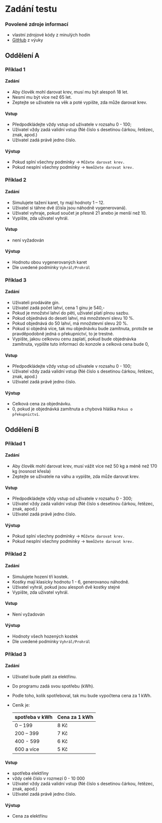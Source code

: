# Zadání testu

### Povolené zdroje informací

- vlastní zdrojové kódy z minulých hodin
- [GitHub](https://github.com/VitaliyAtmnk/PRG) z výuky

## Oddělení A

### Příklad 1

#### Zadání

- Aby člověk mohl darovat krev, musí mu být alespoň 18 let.
- Nesmí mu být více než 65 let.
- Zeptejte se uživatele na věk a poté vypište, zda může darovat krev.

#### Vstup

- Předpodkládejte vždy vstup od uživatele v rozsahu 0 - 100;
- Uživatel vždy zadá validní vstup (Né číslo s desetinou čárkou, řetězec, znak, apod.)
- Uživatel zadá právě jedno číslo.

#### Výstup

- Pokud splní všechny podmínky -> `Můžete darovat krev.`
- Pokud nesplní všechny podmínky -> `Nemůžete darovat krev.`

### Příklad 2

#### Zadání

- Simulujete tažení karet, ty mají hodnoty 1 – 12.
- Uživatel si táhne dvě (čísla jsou náhodně vygenerovaná).
- Uživatel vyhraje, pokud součet je přesně 21 anebo je menší než 10.
- Vypište, zda uživatel vyhrál.

#### Vstup

- není vyžadován

#### Výstup

- Hodnotu obou vygenerovaných karet
- Dle uvedené podmínky `Vyhrál/Prohrál`

### Příklad 3

#### Zadání

- Uživateli prodáváte gin.
- Uživatel zadá počet lahví, cena 1 ginu je 540,-
- Pokud je množství lahví do pěti, uživatel platí plnou sazbu.
- Pokud objednává do deseti lahví, má množstevní slevu 10 %.
- Pokud objednává do 50 lahví, má množstevní slevu 20 %.
- Pokud si objedná více, tak mu objednávku bude zamítnuta, protože se pravděpodobně jedná o překupnictví, to je trestné.
- Vypište, jakou celkovou cenu zaplatí, pokud bude objednávka zamítnuta, vypište tuto informaci do konzole a celková
  cena bude 0,

#### Vstup

- Předpodkládejte vždy vstup od uživatele v rozsahu 0 - 100;
- Uživatel vždy zadá validní vstup (Né číslo s desetinou čárkou, řetězec, znak, apod.)
- Uživatel zadá právě jedno číslo.

#### Výstup

- Celková cena za objednávku.
- 0, pokud je objednávká zamítnuta a chybová hláška `Pokus o překupnictví`. 

## Oddělení B

### Příklad 1

#### Zadání

- Aby člověk mohl darovat krev, musí vážit více než 50 kg a méně než 170 kg (nosnost křesla)
- Zeptejte se uživatele na váhu a vypište, zda může darovat krev.

#### Vstup

- Předpodkládejte vždy vstup od uživatele v rozsahu 0 - 300;
- Uživatel vždy zadá validní vstup (Né číslo s desetinou čárkou, řetězec, znak, apod.)
- Uživatel zadá právě jedno číslo.

#### Výstup

- Pokud splní všechny podmínky -> `Můžete darovat krev.`
- Pokud nesplní všechny podmínky -> `Nemůžete darovat krev.`

### Příklad 2

#### Zadání

- Simulujete hození tří kostek.
- Kostky mají klasicky hodnotu 1 - 6, generovanou náhodně.
- Uživatel vyhrál, pokud jsou alespoň dvě kostky stejné
- Vypište, zda uživatel vyhrál.

#### Vstup

- Není vyžadován

#### Výstup

- Hodnoty všech hozených kostek
- Dle uvedené podmínky `Vyhrál/Prohrál`

### Příklad 3

#### Zadání

- Uživatel bude platit za elektřinu. 
- Do programu zadá svou spotřebu (kWh).
- Podle toho, kolik spotřeboval, tak mu bude vypočtena cena za 1 kWh. 
- Ceník je:

  | spotřeba v kWh | Cena za 1 kWh |
  |----------------|---------------|
  | 0 – 199        | 8  Kč         |
  | 200 – 399      | 7  Kč         |
  | 400 - 599      | 6  Kč         |
  | 600 a více     | 5  Kč         |
#### Vstup
- spotřeba elektřiny
- vždy celé číslo v rozmezí 0 - 10 000
- Uživatel vždy zadá validní vstup (Né číslo s desetinou čárkou, řetězec, znak, apod.)
- Uživatel zadá právě jedno číslo.

#### Výstup
- Cena za elektřínu